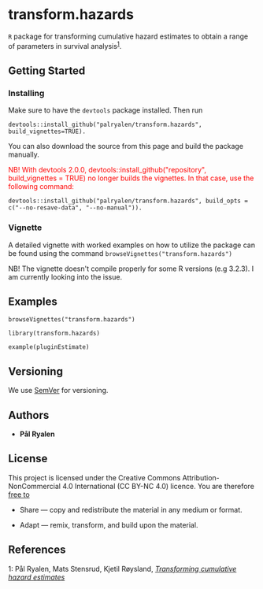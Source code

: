 # transform.hazards

```R``` package for transforming cumulative hazard estimates to obtain a range of parameters in survival analysis<sup>[1](#transforming)</sup>.

## Getting Started


### Installing

Make sure to have the ``devtools`` package installed. Then run

```
devtools::install_github("palryalen/transform.hazards", build_vignettes=TRUE).
```
You can also download the source from this page and build the package manually.

<font color="red">NB! With devtools 2.0.0, devtools::install_github("repository", build_vignettes = TRUE) no longer builds the vignettes. In that case, use the following command:</font>

```
devtools::install_github("palryalen/transform.hazards", build_opts = c("--no-resave-data", "--no-manual")).
```

### Vignette
A detailed vignette with worked examples on how to utilize the package can be found using the command ``` browseVignettes("transform.hazards") ```

NB! The vignette doesn't compile properly for some R versions (e.g 3.2.3). I am currently looking into the issue.
## Examples

```
browseVignettes("transform.hazards")

library(transform.hazards)

example(pluginEstimate)
```

## Versioning

We use [SemVer](http://semver.org/) for versioning.

## Authors

* **Pål Ryalen**

## License

This project is licensed under the Creative Commons Attribution-NonCommercial 4.0 International (CC BY-NC 4.0) licence. You are therefore [free to](https://creativecommons.org/licenses/by-nc/4.0/)

* Share — copy and redistribute the material in any medium or format.

* Adapt — remix, transform, and build upon the material.


## References




<a name="transforming">1</a>: Pål Ryalen, Mats Stensrud, Kjetil Røysland, [*Transforming cumulative hazard estimates*](https://arxiv.org/abs/1710.07422v3)

<!---
<a name="additive_consistent">2</a>: Pål Ryalen, Mats Stensrud, Kjetil Røysland, [*The additive hazard estimator is consistent for continuous time marginal structural models*](https://arxiv.org/abs/1802.01946)
-->

